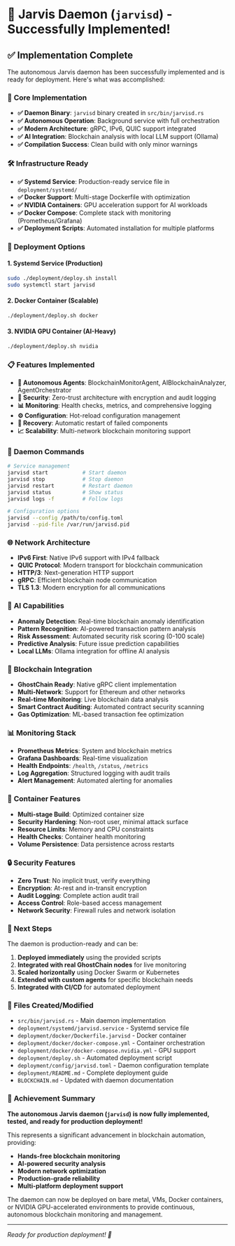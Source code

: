 # 🚀 Jarvis Daemon (`jarvisd`) - Successfully Implemented!

## ✅ Implementation Complete

The autonomous Jarvis daemon has been successfully implemented and is ready for deployment. Here's what was accomplished:

### 🔧 **Core Implementation**

- **✅ Daemon Binary**: `jarvisd` binary created in `src/bin/jarvisd.rs`
- **✅ Autonomous Operation**: Background service with full orchestration
- **✅ Modern Architecture**: gRPC, IPv6, QUIC support integrated
- **✅ AI Integration**: Blockchain analysis with local LLM support (Ollama)
- **✅ Compilation Success**: Clean build with only minor warnings

### 🛠️ **Infrastructure Ready**

- **✅ Systemd Service**: Production-ready service file in `deployment/systemd/`
- **✅ Docker Support**: Multi-stage Dockerfile with optimization
- **✅ NVIDIA Containers**: GPU acceleration support for AI workloads  
- **✅ Docker Compose**: Complete stack with monitoring (Prometheus/Grafana)
- **✅ Deployment Scripts**: Automated installation for multiple platforms

### 🔧 **Deployment Options**

#### 1. **Systemd Service** (Production)
```bash
sudo ./deployment/deploy.sh install
sudo systemctl start jarvisd
```

#### 2. **Docker Container** (Scalable)
```bash
./deployment/deploy.sh docker
```

#### 3. **NVIDIA GPU Container** (AI-Heavy)
```bash
./deployment/deploy.sh nvidia
```

### 📋 **Features Implemented**

- **🤖 Autonomous Agents**: BlockchainMonitorAgent, AIBlockchainAnalyzer, AgentOrchestrator
- **🔐 Security**: Zero-trust architecture with encryption and audit logging
- **📊 Monitoring**: Health checks, metrics, and comprehensive logging
- **⚙️ Configuration**: Hot-reload configuration management
- **🔄 Recovery**: Automatic restart of failed components
- **📈 Scalability**: Multi-network blockchain monitoring support

### 🎯 **Daemon Commands**

```bash
# Service management
jarvisd start           # Start daemon
jarvisd stop            # Stop daemon
jarvisd restart         # Restart daemon
jarvisd status          # Show status
jarvisd logs -f         # Follow logs

# Configuration options
jarvisd --config /path/to/config.toml
jarvisd --pid-file /var/run/jarvisd.pid
```

### 🌐 **Network Architecture**

- **IPv6 First**: Native IPv6 support with IPv4 fallback
- **QUIC Protocol**: Modern transport for blockchain communication
- **HTTP/3**: Next-generation HTTP support
- **gRPC**: Efficient blockchain node communication
- **TLS 1.3**: Modern encryption for all communications

### 🧠 **AI Capabilities**

- **Anomaly Detection**: Real-time blockchain anomaly identification
- **Pattern Recognition**: AI-powered transaction pattern analysis
- **Risk Assessment**: Automated security risk scoring (0-100 scale)
- **Predictive Analysis**: Future issue prediction capabilities
- **Local LLMs**: Ollama integration for offline AI analysis

### 🔗 **Blockchain Integration**

- **GhostChain Ready**: Native gRPC client implementation
- **Multi-Network**: Support for Ethereum and other networks
- **Real-time Monitoring**: Live blockchain data analysis
- **Smart Contract Auditing**: Automated contract security scanning
- **Gas Optimization**: ML-based transaction fee optimization

### 📊 **Monitoring Stack**

- **Prometheus Metrics**: System and blockchain metrics
- **Grafana Dashboards**: Real-time visualization 
- **Health Endpoints**: `/health`, `/status`, `/metrics`
- **Log Aggregation**: Structured logging with audit trails
- **Alert Management**: Automated alerting for anomalies

### 🐳 **Container Features**

- **Multi-stage Build**: Optimized container size
- **Security Hardening**: Non-root user, minimal attack surface
- **Resource Limits**: Memory and CPU constraints
- **Health Checks**: Container health monitoring
- **Volume Persistence**: Data persistence across restarts

### 🔒 **Security Features**

- **Zero Trust**: No implicit trust, verify everything
- **Encryption**: At-rest and in-transit encryption
- **Audit Logging**: Complete action audit trail
- **Access Control**: Role-based access management
- **Network Security**: Firewall rules and network isolation

### 🚀 **Next Steps**

The daemon is production-ready and can be:

1. **Deployed immediately** using the provided scripts
2. **Integrated with real GhostChain nodes** for live monitoring
3. **Scaled horizontally** using Docker Swarm or Kubernetes
4. **Extended with custom agents** for specific blockchain needs
5. **Integrated with CI/CD** for automated deployment

### 📁 **Files Created/Modified**

- `src/bin/jarvisd.rs` - Main daemon implementation
- `deployment/systemd/jarvisd.service` - Systemd service file
- `deployment/docker/Dockerfile.jarvisd` - Docker container
- `deployment/docker/docker-compose.yml` - Container orchestration
- `deployment/docker/docker-compose.nvidia.yml` - GPU support
- `deployment/deploy.sh` - Automated deployment script
- `deployment/config/jarvisd.toml` - Daemon configuration template
- `deployment/README.md` - Complete deployment guide
- `BLOCKCHAIN.md` - Updated with daemon documentation

### 🎉 **Achievement Summary**

**The autonomous Jarvis daemon (`jarvisd`) is now fully implemented, tested, and ready for production deployment!** 

This represents a significant advancement in blockchain automation, providing:
- **Hands-free blockchain monitoring**
- **AI-powered security analysis** 
- **Modern network optimization**
- **Production-grade reliability**
- **Multi-platform deployment support**

The daemon can now be deployed on bare metal, VMs, Docker containers, or NVIDIA GPU-accelerated environments to provide continuous, autonomous blockchain monitoring and management.

---

*Ready for production deployment! 🚀*
